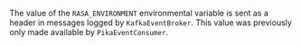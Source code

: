 The value of the `RASA_ENVIRONMENT` environmental variable is sent as a header in messages logged by `KafkaEventBroker`.
This value was previously only made available by `PikaEventConsumer`.
